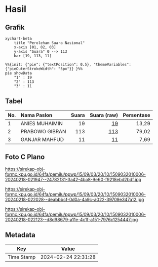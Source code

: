 # Hasil

## Grafik

```mermaid
xychart-beta
    title "Perolehan Suara Nasional"
    x-axis [01, 02, 03]
    y-axis "Suara" 0 --> 113
    bar [19, 113, 11]
```

```mermaid
%%{init: {"pie": {"textPosition": 0.5}, "themeVariables": {"pieOuterStrokeWidth": "5px"}} }%%
pie showData
    "1" : 19
    "2" : 113
    "3" : 11
```

## Tabel

| No. | Nama Paslon    | Suara | Suara (raw) | Persentase |
|:--- |:-------------- | -----:| -----------:| ----------:|
| 1   | ANIES MUHAIMIN | 19    | [19][p-1]   | 13,29      |
| 2   | PRABOWO GIBRAN | 113   | [113][p-2]  | 79,02      |
| 3   | GANJAR MAHFUD  | 11    | [11][p-3]   | 7,69       |


[p-1]: https://github.com/gigit-pemilu/pemilu-2024/blob/main/pilpres/hitung-suara/sub/15-jambi/sub/09-tebo/sub/03-tebo-ulu/sub/2010-lubuk-benteng/sub/006-tps/sub/paslon-1.txt
[p-2]: https://github.com/gigit-pemilu/pemilu-2024/blob/main/pilpres/hitung-suara/sub/15-jambi/sub/09-tebo/sub/03-tebo-ulu/sub/2010-lubuk-benteng/sub/006-tps/sub/paslon-2.txt
[p-3]: https://github.com/gigit-pemilu/pemilu-2024/blob/main/pilpres/hitung-suara/sub/15-jambi/sub/09-tebo/sub/03-tebo-ulu/sub/2010-lubuk-benteng/sub/006-tps/sub/paslon-3.txt

## Foto C Plano

https://sirekap-obj-formc.kpu.go.id/64fa/pemilu/ppwp/15/09/03/20/10/1509032010006-20240218-021947--24782f31-3a42-4ba8-9e60-f9218ebd2bdf.jpg

https://sirekap-obj-formc.kpu.go.id/64fa/pemilu/ppwp/15/09/03/20/10/1509032010006-20240218-022028--deabbbcf-0d0a-4a9c-a022-39709e347a12.jpg

https://sirekap-obj-formc.kpu.go.id/64fa/pemilu/ppwp/15/09/03/20/10/1509032010006-20240218-022123--d8d98679-a11e-4c1f-a151-7976c1254447.jpg


## Metadata

| Key        | Value               |
| ---------- | ------------------- |
| Time Stamp | 2024-02-24 22:31:28 |



